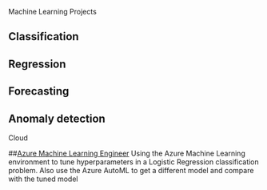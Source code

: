 
Machine Learning Projects

## Classification
## Regression
## Forecasting
## Anomaly detection

Cloud

##[Azure Machine Learning Engineer](https://github.com/cesarofuchi/machine_learning_engineer_azure)
Using the Azure Machine Learning environment to tune hyperparameters in a Logistic Regression classification problem. 
Also use the Azure AutoML to get a different model and compare with the tuned model
